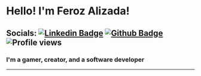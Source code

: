 # Hello! I'm Feroz Alizada!


## Socials: [![Linkedin Badge](https://img.shields.io/badge/-ferozalizada-0072b1?style=flat&logo=Linkedin&logoColor=white&link=https://www.linkedin.com/in/ferozalizada/)](https://www.linkedin.com/in/ferozalizada/) [![Github Badge](https://img.shields.io/badge/-ferozalizada-grey?style=flat&logo=github&logoColor=white&link=https://github.com/ferozalizada/)](https://www.github.com/ferozalizada/) ![Profile views](https://gpvc.arturio.dev/ferozalizada)

### I'm a gamer, creator, and a software developer
<hr/>

